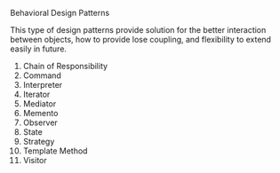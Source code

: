 Behavioral Design Patterns

This type of design patterns provide solution for the better interaction between objects,
how to provide lose coupling, and flexibility to extend easily in future.

1.  Chain of Responsibility
2.  Command
3.  Interpreter
4.  Iterator
5.  Mediator
6.  Memento
7.  Observer
8.  State
9.  Strategy
10. Template Method
11. Visitor
